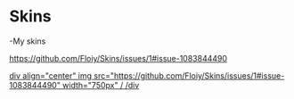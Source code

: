 # Skins
-My skins

https://github.com/Floiy/Skins/issues/1#issue-1083844490

<div>
  <a href="https://drive.google.com/drive/folders/1GULzkMGbH16tEWO59P1sfHLsWQo2UABi?usp=sharing">
    div align="center"
img src="https://github.com/Floiy/Skins/issues/1#issue-1083844490" width="750px" /
/div
